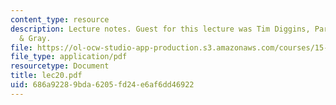 ```yaml
---
content_type: resource
description: Lecture notes. Guest for this lecture was Tim Diggins, Partner, Ropes
  & Gray.
file: https://ol-ocw-studio-app-production.s3.amazonaws.com/courses/15-617-the-law-of-corporate-finance-and-financial-markets-spring-2004/686a92289bda6205fd24e6af6dd46922_lec20.pdf
file_type: application/pdf
resourcetype: Document
title: lec20.pdf
uid: 686a9228-9bda-6205-fd24-e6af6dd46922
---
```

